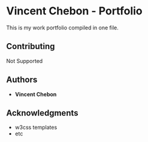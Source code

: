 # Vincent Chebon - Portfolio

This is my work portfolio compiled in one file.

## Contributing

Not Supported

## Authors

* **Vincent Chebon**

## Acknowledgments

* w3css templates
* etc

